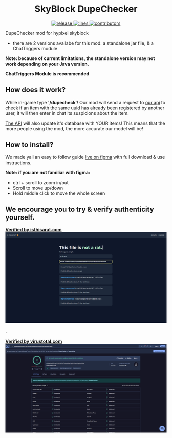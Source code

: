 <h1 align="center">SkyBlock DupeChecker</h1>

<div align="center">
    <!-- release -->
    <a href="https://github.com/TheWerewolf12/DupeChecker/releases/latest" target="_blank">
        <img src="https://img.shields.io/github/v/release/TheWerewolf12/DupeChecker?color=informational&include_prereleases&label=release&logo=github&logoColor=white" alt="release">
    </a>
    <!-- lines -->
    <a href="https://github.com/TheWerewolf12/DupeChecker/graphs/code-frequency" target="_blank">
        <img src="https://img.shields.io/tokei/lines/github/TheWerewolf12/DupeChecker?label=lines&color=informational&logo=GitHub" alt="lines">
    </a>
    <!-- contributors -->
    <a href="https://github.com/TheWerewolf12/DupeChecker/graphs/contributors" target="_blank">
        <img src="https://img.shields.io/github/contributors/TheWerewolf12/DupeChecker?color=informational&logo=GitHub" alt="contributors">
    </a>
</div>

DupeChecker mod for hypixel skyblock

- there are 2 versions availabe for this mod: a standalone jar file, & a ChatTriggers module

**Note: because of current limitations, the standalone version may not work depending on your Java version.**

**ChatTriggers Module is recommended**

## How does it work?
While in-game type '**/dupecheck**'! Our mod will send a request to [our api](https://dupecheck.pythonanywhere.com/) to check if an item with the same uuid has already been registered by another user, it will then enter in chat its suspicions about the item.

[The API](https://dupecheck.pythonanywhere.com/) will also update it's database with YOUR items! This means that the more people using the mod, the more accurate our model will be!

## How to install?
We made yall an easy to follow guide [live on figma](https://www.figma.com/design/NTitSnLidfVPQ9Ye4x3Jv1/DupeChecker-mod-installation-Guide?node-id=0-1&t=Wj8NomROPypdzxn3-1) with full download & use instructions.

**Note: if you are not familiar with figma:**
- ctrl + scroll to zoom in/out
- Scroll to move up/down
- Hold middle click to move the whole screen


## We encourage you to try & verify authenticity yourself.

**[Verified by isthisarat.com](isthisarat.com)**
![Verified by isthisarat.com](isthisarat.png)

.

**[Verified by virustotal.com](virustotal.com)**
![Verified by virustotal.com](virustotal.png)


